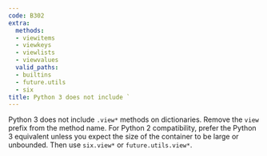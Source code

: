```yaml
---
code: B302
extra:
  methods:
  - viewitems
  - viewkeys
  - viewlists
  - viewvalues
  valid_paths:
  - builtins
  - future.utils
  - six
title: Python 3 does not include `
---
```


Python 3 does not include `.view*` methods on dictionaries. Remove the `view` prefix from the method name. For Python 2 compatibility, prefer the Python 3 equivalent unless you expect the size of the container to be large or unbounded. Then use `six.view*` or `future.utils.view*`.
